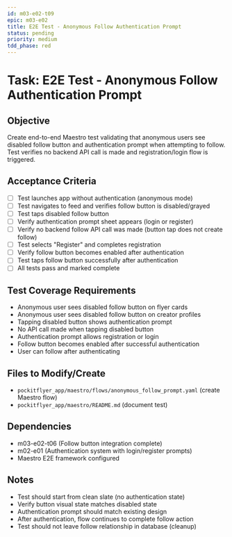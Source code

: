 ```yaml
---
id: m03-e02-t09
epic: m03-e02
title: E2E Test - Anonymous Follow Authentication Prompt
status: pending
priority: medium
tdd_phase: red
---
```


# Task: E2E Test - Anonymous Follow Authentication Prompt

## Objective
Create end-to-end Maestro test validating that anonymous users see disabled follow button and authentication prompt when attempting to follow. Test verifies no backend API call is made and registration/login flow is triggered.

## Acceptance Criteria
- [ ] Test launches app without authentication (anonymous mode)
- [ ] Test navigates to feed and verifies follow button is disabled/grayed
- [ ] Test taps disabled follow button
- [ ] Verify authentication prompt sheet appears (login or register)
- [ ] Verify no backend follow API call was made (button tap does not create follow)
- [ ] Test selects "Register" and completes registration
- [ ] Verify follow button becomes enabled after authentication
- [ ] Test taps follow button successfully after authentication
- [ ] All tests pass and marked complete

## Test Coverage Requirements
- Anonymous user sees disabled follow button on flyer cards
- Anonymous user sees disabled follow button on creator profiles
- Tapping disabled button shows authentication prompt
- No API call made when tapping disabled button
- Authentication prompt allows registration or login
- Follow button becomes enabled after successful authentication
- User can follow after authenticating

## Files to Modify/Create
- `pockitflyer_app/maestro/flows/anonymous_follow_prompt.yaml` (create Maestro flow)
- `pockitflyer_app/maestro/README.md` (document test)

## Dependencies
- m03-e02-t06 (Follow button integration complete)
- m02-e01 (Authentication system with login/register prompts)
- Maestro E2E framework configured

## Notes
- Test should start from clean slate (no authentication state)
- Verify button visual state matches disabled state
- Authentication prompt should match existing design
- After authentication, flow continues to complete follow action
- Test should not leave follow relationship in database (cleanup)
